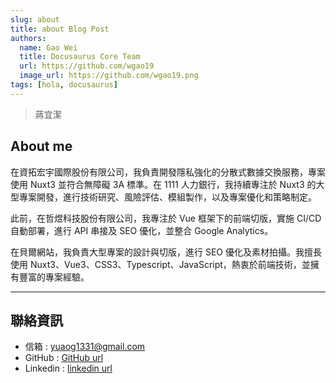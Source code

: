 ```yaml
---
slug: about
title: about Blog Post
authors:
  name: Gao Wei
  title: Docusaurus Core Team
  url: https://github.com/wgao19
  image_url: https://github.com/wgao19.png
tags: [hola, docusaurus]
---
```


> 蔣宜潔

## About me

在資拓宏宇國際股份有限公司，我負責開發隱私強化的分散式數據交換服務，專案使用 Nuxt3 並符合無障礙 3A 標準。在 1111 人力銀行，我持續專注於 Nuxt3 的大型專案開發，進行技術研究、風險評估、模組製作，以及專案優化和策略制定。

此前，在哲煜科技股份有限公司，我專注於 Vue 框架下的前端切版，實施 CI/CD 自動部署，進行 API 串接及 SEO 優化，並整合 Google Analytics。

在貝爾網站，我負責大型專案的設計與切版，進行 SEO 優化及素材拍攝。我擅長使用 Nuxt3、Vue3、CSS3、Typescript、JavaScript，熱衷於前端技術，並擁有豐富的專案經驗。

---

## 聯絡資訊
<!-- * 電話 : 0912631673 -->
* 信箱 : yuaog1331@gmail.com
* GitHub : [GitHub url](https://github.com/jiangjanny)
* Linkedin : [linkedin url](https://www.linkedin.com/in/%E5%AE%9C%E6%BD%94-%E8%94%A3-382825172/)



